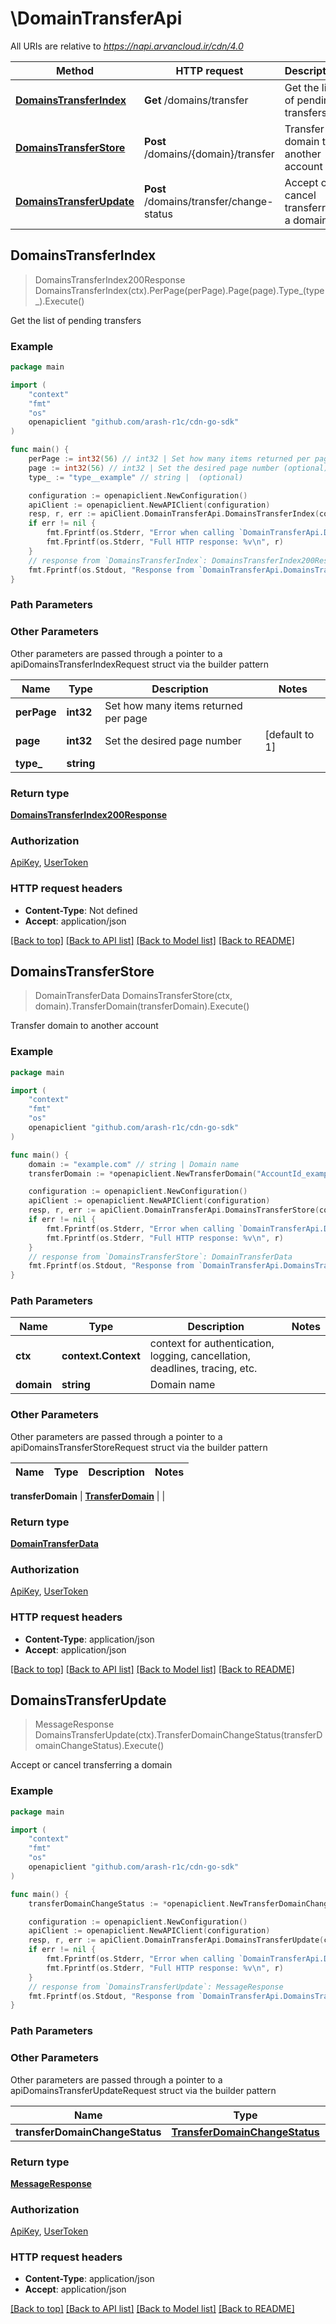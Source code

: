 # \DomainTransferApi

All URIs are relative to *https://napi.arvancloud.ir/cdn/4.0*

Method | HTTP request | Description
------------- | ------------- | -------------
[**DomainsTransferIndex**](DomainTransferApi.md#DomainsTransferIndex) | **Get** /domains/transfer | Get the list of pending transfers
[**DomainsTransferStore**](DomainTransferApi.md#DomainsTransferStore) | **Post** /domains/{domain}/transfer | Transfer domain to another account
[**DomainsTransferUpdate**](DomainTransferApi.md#DomainsTransferUpdate) | **Post** /domains/transfer/change-status | Accept or cancel transferring a domain



## DomainsTransferIndex

> DomainsTransferIndex200Response DomainsTransferIndex(ctx).PerPage(perPage).Page(page).Type_(type_).Execute()

Get the list of pending transfers

### Example

```go
package main

import (
    "context"
    "fmt"
    "os"
    openapiclient "github.com/arash-r1c/cdn-go-sdk"
)

func main() {
    perPage := int32(56) // int32 | Set how many items returned per page (optional)
    page := int32(56) // int32 | Set the desired page number (optional) (default to 1)
    type_ := "type__example" // string |  (optional)

    configuration := openapiclient.NewConfiguration()
    apiClient := openapiclient.NewAPIClient(configuration)
    resp, r, err := apiClient.DomainTransferApi.DomainsTransferIndex(context.Background()).PerPage(perPage).Page(page).Type_(type_).Execute()
    if err != nil {
        fmt.Fprintf(os.Stderr, "Error when calling `DomainTransferApi.DomainsTransferIndex``: %v\n", err)
        fmt.Fprintf(os.Stderr, "Full HTTP response: %v\n", r)
    }
    // response from `DomainsTransferIndex`: DomainsTransferIndex200Response
    fmt.Fprintf(os.Stdout, "Response from `DomainTransferApi.DomainsTransferIndex`: %v\n", resp)
}
```

### Path Parameters



### Other Parameters

Other parameters are passed through a pointer to a apiDomainsTransferIndexRequest struct via the builder pattern


Name | Type | Description  | Notes
------------- | ------------- | ------------- | -------------
 **perPage** | **int32** | Set how many items returned per page | 
 **page** | **int32** | Set the desired page number | [default to 1]
 **type_** | **string** |  | 

### Return type

[**DomainsTransferIndex200Response**](DomainsTransferIndex200Response.md)

### Authorization

[ApiKey](HOW-TO.md#ApiKey), [UserToken](HOW-TO.md#UserToken)

### HTTP request headers

- **Content-Type**: Not defined
- **Accept**: application/json

[[Back to top]](#) [[Back to API list]](HOW-TO.md#documentation-for-api-endpoints)
[[Back to Model list]](HOW-TO.md#documentation-for-models)
[[Back to README]](HOW-TO.md)


## DomainsTransferStore

> DomainTransferData DomainsTransferStore(ctx, domain).TransferDomain(transferDomain).Execute()

Transfer domain to another account

### Example

```go
package main

import (
    "context"
    "fmt"
    "os"
    openapiclient "github.com/arash-r1c/cdn-go-sdk"
)

func main() {
    domain := "example.com" // string | Domain name
    transferDomain := *openapiclient.NewTransferDomain("AccountId_example") // TransferDomain |  (optional)

    configuration := openapiclient.NewConfiguration()
    apiClient := openapiclient.NewAPIClient(configuration)
    resp, r, err := apiClient.DomainTransferApi.DomainsTransferStore(context.Background(), domain).TransferDomain(transferDomain).Execute()
    if err != nil {
        fmt.Fprintf(os.Stderr, "Error when calling `DomainTransferApi.DomainsTransferStore``: %v\n", err)
        fmt.Fprintf(os.Stderr, "Full HTTP response: %v\n", r)
    }
    // response from `DomainsTransferStore`: DomainTransferData
    fmt.Fprintf(os.Stdout, "Response from `DomainTransferApi.DomainsTransferStore`: %v\n", resp)
}
```

### Path Parameters


Name | Type | Description  | Notes
------------- | ------------- | ------------- | -------------
**ctx** | **context.Context** | context for authentication, logging, cancellation, deadlines, tracing, etc.
**domain** | **string** | Domain name | 

### Other Parameters

Other parameters are passed through a pointer to a apiDomainsTransferStoreRequest struct via the builder pattern


Name | Type | Description  | Notes
------------- | ------------- | ------------- | -------------

 **transferDomain** | [**TransferDomain**](TransferDomain.md) |  | 

### Return type

[**DomainTransferData**](DomainTransferData.md)

### Authorization

[ApiKey](HOW-TO.md#ApiKey), [UserToken](HOW-TO.md#UserToken)

### HTTP request headers

- **Content-Type**: application/json
- **Accept**: application/json

[[Back to top]](#) [[Back to API list]](HOW-TO.md#documentation-for-api-endpoints)
[[Back to Model list]](HOW-TO.md#documentation-for-models)
[[Back to README]](HOW-TO.md)


## DomainsTransferUpdate

> MessageResponse DomainsTransferUpdate(ctx).TransferDomainChangeStatus(transferDomainChangeStatus).Execute()

Accept or cancel transferring a domain

### Example

```go
package main

import (
    "context"
    "fmt"
    "os"
    openapiclient "github.com/arash-r1c/cdn-go-sdk"
)

func main() {
    transferDomainChangeStatus := *openapiclient.NewTransferDomainChangeStatus("example.com", "Status_example") // TransferDomainChangeStatus |  (optional)

    configuration := openapiclient.NewConfiguration()
    apiClient := openapiclient.NewAPIClient(configuration)
    resp, r, err := apiClient.DomainTransferApi.DomainsTransferUpdate(context.Background()).TransferDomainChangeStatus(transferDomainChangeStatus).Execute()
    if err != nil {
        fmt.Fprintf(os.Stderr, "Error when calling `DomainTransferApi.DomainsTransferUpdate``: %v\n", err)
        fmt.Fprintf(os.Stderr, "Full HTTP response: %v\n", r)
    }
    // response from `DomainsTransferUpdate`: MessageResponse
    fmt.Fprintf(os.Stdout, "Response from `DomainTransferApi.DomainsTransferUpdate`: %v\n", resp)
}
```

### Path Parameters



### Other Parameters

Other parameters are passed through a pointer to a apiDomainsTransferUpdateRequest struct via the builder pattern


Name | Type | Description  | Notes
------------- | ------------- | ------------- | -------------
 **transferDomainChangeStatus** | [**TransferDomainChangeStatus**](TransferDomainChangeStatus.md) |  | 

### Return type

[**MessageResponse**](MessageResponse.md)

### Authorization

[ApiKey](HOW-TO.md#ApiKey), [UserToken](HOW-TO.md#UserToken)

### HTTP request headers

- **Content-Type**: application/json
- **Accept**: application/json

[[Back to top]](#) [[Back to API list]](HOW-TO.md#documentation-for-api-endpoints)
[[Back to Model list]](HOW-TO.md#documentation-for-models)
[[Back to README]](HOW-TO.md)

